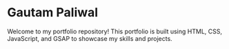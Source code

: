 # Gautam Paliwal

Welcome to my portfolio repository! This portfolio is built using HTML, CSS, JavaScript, and GSAP to showcase my skills and projects.
